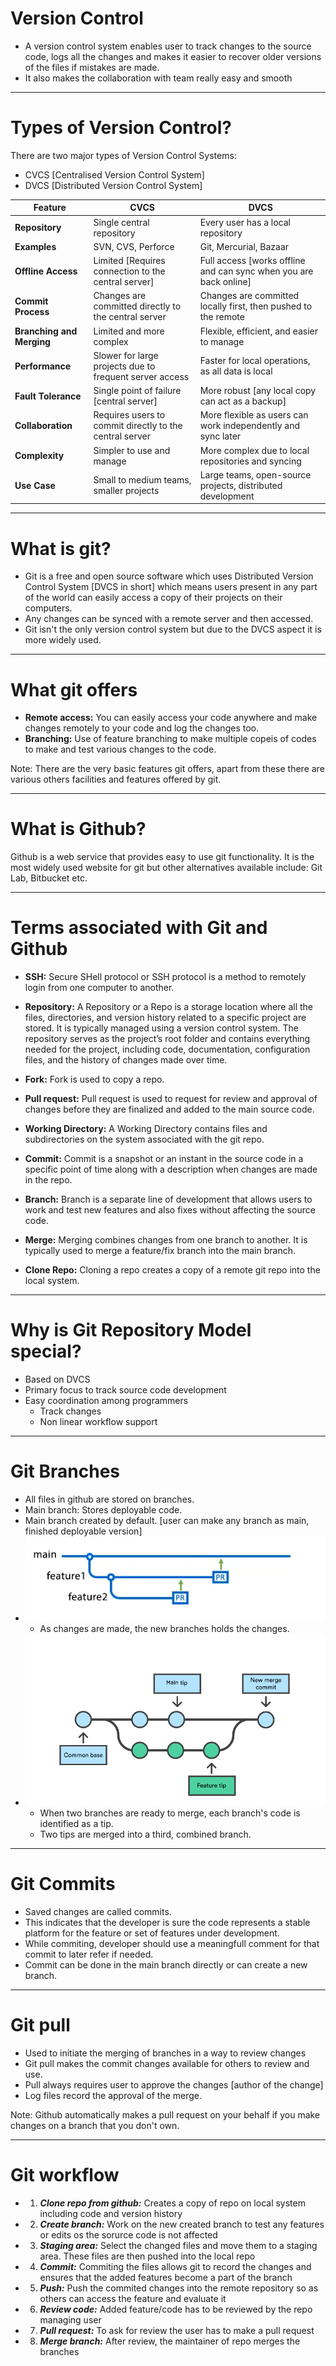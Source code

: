 # Version Control

- A version control system enables user to track changes to the source code, logs all the changes and makes it easier to recover older versions of the files if mistakes are made.
- It also makes the collaboration with team really easy and smooth

---

# Types of Version Control?

There are two major types of Version Control Systems:
- CVCS [Centralised Version Control System]
- DVCS [Distributed Version Control System]

| **Feature** | **CVCS** | **DVCS** |
| ----- | ----- | ----- |
| **Repository** | Single central repository | Every user has a local repository |
| **Examples** | SVN, CVS, Perforce | Git, Mercurial, Bazaar |
| **Offline Access** | Limited [Requires connection to the central server] | Full access [works offline and can sync when you are back online] |
| **Commit Process** | Changes are committed directly to the central server | Changes are committed locally first, then pushed to the remote |
| **Branching and Merging** | Limited and more complex | Flexible, efficient, and easier to manage |
| **Performance** | Slower for large projects due to frequent server access | Faster for local operations, as all data is local |
| **Fault Tolerance** | Single point of failure [central server] | More robust [any local copy can act as a backup] |
| **Collaboration** | Requires users to commit directly to the central server | More flexible as users can work independently and sync later |
| **Complexity** | Simpler to use and manage | More complex due to local repositories and syncing |
| **Use Case** | Small to medium teams, smaller projects | Large teams, open-source projects, distributed development |

---

# What is git?

- Git is a free and open source software which uses Distributed Version Control System [DVCS in short] which means users present in any part of the world can easily access a copy of their projects on their computers.
- Any changes can be synced with a remote server and then accessed.
- Git isn't the only version control system but due to the DVCS aspect it is more widely used.

---

# What git offers

- **Remote access:** You can easily access your code anywhere and make changes remotely to your code and log the changes too.
- **Branching:** Use of feature branching to make multiple copeis of codes to make and test various changes to the code.

Note: There are the very basic features git offers, apart from these there are various others facilities and features offered by git.

---

# What is Github?

Github is a web service that provides easy to use git functionality. It is the most widely used website for git but other alternatives available include: Git Lab, Bitbucket etc.

---

# Terms associated with Git and Github

- **SSH:** Secure SHell protocol or SSH protocol is a method to remotely login from one computer to another.

- **Repository:** A Repository or a Repo is a storage location where all the files, directories, and version history related to a specific project are stored. It is typically managed using a version control system. The repository serves as the project’s root folder and contains everything needed for the project, including code, documentation, configuration files, and the history of changes made over time.

- **Fork:** Fork is used to copy a repo.

- **Pull request:** Pull request is used to request for review and approval of changes before they are finalized and added to the main source code.

- **Working Directory:** A Working Directory contains files and subdirectories on the system associated with the git repo.

- **Commit:** Commit is a snapshot or an instant in the source code in a specific point of time along with a description when changes are made in the repo.

- **Branch:** Branch is a separate line of development that allows users to work and test new features and also fixes without affecting the source code.

- **Merge:** Merging combines changes from one branch to another. It is typically used to merge a feature/fix branch into the main branch.

- **Clone Repo:** Cloning a repo creates a copy of a remote git repo into the local system.

---

# Why is Git Repository Model special?

- Based on DVCS
- Primary focus to track source code development
- Easy coordination among programmers
    - Track changes
    - Non linear workflow support

---

# Git Branches

- All files in github are stored on branches.
- Main branch: Stores deployable code.
- Main branch created by default. [user can make any branch as main, finished deployable version]
- ![The image describes the function of branches and how they are created and managed](images/branches.webp)
    - As changes are made, the new branches holds the changes.
- ![The image describes how the branches are merged into a single branch](images/merge_branch.png)
    - When two branches are ready to merge, each branch's code is identified as a tip.
    - Two tips are merged into a third, combined branch.

---

# Git Commits

- Saved changes are called commits.
- This indicates that the developer is sure the code represents a stable platform for the feature or set of features under development.
- While commiting, developer should use a meaningfull comment for that commit to later refer if needed.
- Commit can be done in the main branch directly or can create a new branch.

---

# Git pull

- Used to initiate the merging of branches in a way to review changes
- Git pull makes the commit changes available for others to review and use.
- Pull always requires user to approve the changes [author of the change]
- Log files record the approval of the merge.

Note: Github automatically makes a pull request on your behalf if you make changes on a branch that you don't own.

---

# Git workflow

- 1. ***Clone repo from github:*** Creates a copy of repo on local system including code and version history
- 2. ***Create branch:*** Work on the new created branch to test any features or edits os the sorurce code is not affected
- 3. ***Staging area:*** Select the changed files and move them to a staging area. These files are then pushed into the local repo
- 4. ***Commit:*** Commiting the files allows git to record the changes and ensures that the added features become a part of the branch
- 5. ***Push:*** Push the commited changes into the remote repository so as others can access the feature and evaluate it
- 6. ***Review code:*** Added feature/code has to be reviewed by the repo managing user
- 7. ***Pull request:*** To ask for review the user has to make a pull request
- 8. ***Merge branch:*** After review, the maintainer of repo merges the branches